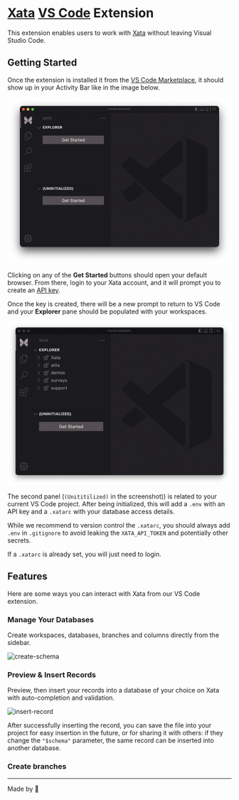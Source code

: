 # [Xata](https://xata.io) [VS Code](https://code.visualstudio.com/) Extension

This extension enables users to work with [Xata](https://xata.io) without leaving Visual Studio Code.

## Getting Started

Once the extension is installed it from the [VS Code Marketplace](), it should show up in your Activity Bar like in the image below.

![Setup view for the VSCode Extension](https://github.com/xataio/vscode-extension/raw/main/doc/get-started-view.png)

Clicking on any of the **Get Started** buttons should open your default browser. From there, login to your Xata account, and it will prompt you to create an [API key](https://docs.xata.io/concepts/api-keys).

Once the key is created, there will be a new prompt to return to VS Code and your **Explorer** pane should be populated with your workspaces.

![List of workspaces on Xata VSCode Extension](https://github.com/xataio/vscode-extension/raw/main/doc/workspaces-view.png)

The second panel (`(Unititilized)` in the screenshot)) is related to your current VS Code project. After being initialized, this will add a `.env` with an API key and a `.xatarc` with your database access details.

While we recommend to version control the `.xatarc`, you should always add `.env` in `.gitignore` to avoid leaking the `XATA_API_TOKEN` and potentially other secrets.

If a `.xatarc` is already set, you will just need to login.

## Features

Here are some ways you can interact with Xata from our VS Code extension.

### Manage Your Databases

Create workspaces, databases, branches and columns directly from the sidebar.

![create-schema](https://github.com/xataio/vscode-extension/raw/main/doc/create-schema.gif)

### Preview & Insert Records

Preview, then insert your records into a database of your choice on Xata with auto-completion and validation.

![insert-record](https://github.com/xataio/vscode-extension/raw/main/doc/insert-preview-records.gif)

After successfully inserting the record, you can save the file into your project for easy insertion in the future, or for sharing it with others: if they change the `"$schema"` parameter, the same record can be inserted into another database.

### Create branches

---

Made by 🦋
